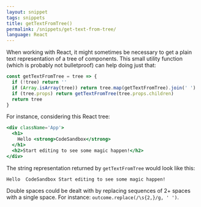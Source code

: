 ```yaml
---
layout: snippet
tags: snippets
title: getTextFromTree()
permalink: /snippets/get-text-from-tree/
language: React
---
```


When working with React, it might sometimes be necessary to get a plain text representation of a tree of components. This small utility function (which is probably not bulletproof) can help doing just that:

```js
const getTextFromTree = tree => {
  if (!tree) return ''
  if (Array.isArray(tree)) return tree.map(getTextFromTree).join(' ')
  if (tree.props) return getTextFromTree(tree.props.children)
  return tree
}
```

For instance, considering this React tree:

```jsx
<div className='App'>
  <h1>
    Hello <strong>CodeSandbox</strong>
  </h1>
  <h2>Start editing to see some magic happen!</h2>
</div>
```

The string representation returned by `getTextFromTree` would look like this:

```
Hello  CodeSandbox Start editing to see some magic happen!
```

Double spaces could be dealt with by replacing sequences of 2+ spaces with a single space. For instance: `outcome.replace(/\s{2,}/g, ' ')`.
